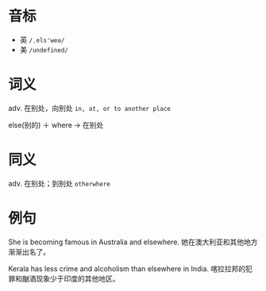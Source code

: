 # 音标

- 英 `/ˌels'weə/`
- 美 `/undefined/`

# 词义

adv. 在别处，向别处
`in, at, or to another place`



else(别的) ＋ where → 在别处

# 同义

adv. 在别处；到别处
`otherwhere`

# 例句

She is becoming famous in Australia and elsewhere.
她在澳大利亚和其他地方渐渐出名了。

Kerala has less crime and alcoholism than elsewhere in India.
喀拉拉邦的犯罪和酗酒现象少于印度的其他地区。


